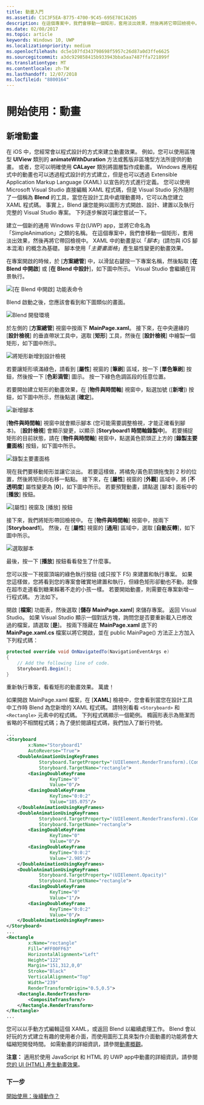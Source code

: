 ```yaml
---
title: 動畫入門
ms.assetid: C1C3F5EA-B775-4700-9C45-695E78C16205
description: 在這個專案中，我們會移動一個矩形，套用淡出效果，然後再將它帶回檢視中。
ms.date: 02/08/2017
ms.topic: article
keywords: Windows 10, UWP
ms.localizationpriority: medium
ms.openlocfilehash: dc5e107fd343798698f5957c26d87a0d3ffe6625
ms.sourcegitcommit: a3dc929858415b933943bba5aa7487ffa721899f
ms.translationtype: MT
ms.contentlocale: zh-TW
ms.lasthandoff: 12/07/2018
ms.locfileid: "8800164"
---
```

# <a name="getting-started-animation"></a>開始使用：動畫


## <a name="adding-animations"></a>新增動畫

在 iOS 中，您經常會以程式設計的方式來建立動畫效果。 例如，您可以使用區塊型 **UIView** 類別的 **animateWithDuration** 方法或舊版非區塊型方法所提供的動畫。 或者，您可以明確使用 **CALayer** 類別將圖層製作成動畫。 Windows 應用程式中的動畫也可以透過程式設計的方式建立，但是也可以透過 Extensible Application Markup Language (XAML) 以宣告的方式進行定義。 您可以使用 Microsoft Visual Studio 直接編輯 XAML 程式碼，但是 Visual Studio 另外隨附了一個稱為 **Blend** 的工具，當您在設計工具中處理動畫時，它可以為您建立 XAML 程式碼。 事實上，Blend 讓您能夠以圖形方式開啟、設計、建置以及執行完整的 Visual Studio 專案。 下列逐步解說可讓您嘗試一下。

建立一個新的通用 Windows 平台(UWP) app，並將它命名為「SimpleAnimation」之類的名稱。 在這個專案中，我們會移動一個矩形，套用淡出效果，然後再將它帶回檢視中。 XAML 中的動畫是以「*腳本*」(請勿與 iOS 腳本混淆) 的概念為基礎。 腳本使用「*主要畫面格*」產生屬性變更的動畫效果。

在專案開啟的時候，於 [**方案總管**] 中，以滑鼠右鍵按一下專案名稱，然後點取 [**在 Blend 中開啟**] 或 [**在 Blend 中設計**]，如下圖中所示。 Visual Studio 會繼續在背景執行。

![[在 Blend 中開啟] 功能表命令](images/ios-to-uwp/vs-open-in-blend.png)

Blend 啟動之後，您應該會看到和下圖類似的畫面。

![Blend 開發環境](images/ios-to-uwp/blend-1.png)

於左側的 [**方案總管**] 視窗中按兩下 **MainPage.xaml**。 接下來，在中央邊緣的 [**設計檢視**] 的垂直帶狀工具中，選取 [**矩形**] 工具，然後在 [**設計檢視**] 中繪製一個矩形，如下圖中所示。

![將矩形新增到設計檢視](images/ios-to-uwp/blend-2.png)

若要讓矩形填滿綠色，請看到 [**屬性**] 視窗的 [**筆刷**] 區域，按一下 [**單色筆刷**] 按鈕，然後按一下 [**色彩滴管**] 圖示。 按一下綠色色調區段的任意位置。

若要開始建立矩形的動畫效果，在 [**物件與時間軸**] 視窗中，點選加號 ([**新增**]) 按鈕，如下圖中所示，然後點選 [**確定**]。

![新增腳本](images/ios-to-uwp/blend-3.png)

[**物件與時間軸**] 視窗中就會顯示腳本 (您可能需要調整檢視，才能正確看到腳本)。 [**設計檢視**] 會顯示變更，以顯示 [**Storyboard1 時間軸錄製中**]。 若要捕捉矩形的目前狀態，請在 [**物件與時間軸**] 視窗中，點選黃色箭頭正上方的 [**錄製主要畫面格**] 按鈕，如下圖中所示。

![錄製主要畫面格](images/ios-to-uwp/blend-4.png)

現在我們要移動矩形並讓它淡出。 若要這樣做，將橘免/黃色箭頭拖曳到 2 秒的位置，然後將矩形向右移一點點。 接下來，在 [**屬性**] 視窗的 [**外觀**] 區域中，將 [**不透明度**] 屬性變更為 [**0**]，如下圖中所示。 若要預覽動畫，請點選 [腳本] 面板中的 [**播放**] 按鈕。

![[屬性] 視窗及 [播放] 按鈕](images/ios-to-uwp/blend-5.png)

接下來，我們將矩形帶回檢視中。 在 [**物件與時間軸**] 視窗中，按兩下 [**Storyboard1**]。 然後，在 [**屬性**] 視窗的 [**通用**] 區域中，選取 [**自動反轉**]，如下圖中所示。

![選取腳本](images/ios-to-uwp/blend-6.png)

最後，按一下 [**播放**] 按鈕看看發生了什麼事。

您可以按一下視窗頂端的綠色執行按鈕 (或只按下 F5) 來建置和執行專案。 如果您這樣做，您將看到您的專案會確實地建置和執行，但綠色矩形卻動也不動，就像在超市走道看到糖果賴著不走的小孩一樣。 若要開始動畫，則需要在專案新增一行程式碼。 方法如下。

開啟 [**檔案**] 功能表，然後選取 [**儲存 MainPage.xaml**] 來儲存專案。 返回 Visual Studio。 如果 Visual Studio 顯示一個對話方塊，詢問您是否要重新載入已修改過的檔案，請選取 [**是**]。 按兩下隱藏在 **MainPage.xaml** 底下的 **MainPage.xaml.cs** 檔案以將它開啟，並在 public MainPage() 方法正上方加入下列程式碼：

```csharp
protected override void OnNavigatedTo(NavigationEventArgs e)
{
    // Add the following line of code.
    Storyboard1.Begin();
}
```

重新執行專案，看看矩形的動畫效果。 萬歲！

如果開啟 MainPage.xaml 檔案，在 [**XAML**] 檢視中，您會看到當您在設計工具中工作時 Blend 為您新增的 XAML 程式碼。 請特別看看 `<Storyboard>` 和 `<Rectangle>` 元素中的程式碼。 下列程式碼顯示一個範例。 橢圓形表示為簡潔而省略的不相關程式碼；為了便於閱讀程式碼，我們加入了斷行符號。

```xml
...
<Storyboard 
        x:Name="Storyboard1" 
        AutoReverse="True">
    <DoubleAnimationUsingKeyFrames 
            Storyboard.TargetProperty="(UIElement.RenderTransform).(CompositeTransform.TranslateX)"
            Storyboard.TargetName="rectangle">
        <EasingDoubleKeyFrame 
                KeyTime="0" 
                Value="0"/>
        <EasingDoubleKeyFrame 
                KeyTime="0:0:2" 
                Value="185.075"/>
    </DoubleAnimationUsingKeyFrames>
    <DoubleAnimationUsingKeyFrames 
            Storyboard.TargetProperty="(UIElement.RenderTransform).(CompositeTransform.TranslateY)" 
            Storyboard.TargetName="rectangle">
        <EasingDoubleKeyFrame 
                KeyTime="0" 
                Value="0"/>
        <EasingDoubleKeyFrame 
                KeyTime="0:0:2" 
                Value="2.985"/>
    </DoubleAnimationUsingKeyFrames>
    <DoubleAnimationUsingKeyFrames 
            Storyboard.TargetProperty="(UIElement.Opacity)" 
            Storyboard.TargetName="rectangle">
        <EasingDoubleKeyFrame 
                KeyTime="0" 
                Value="1"/>
        <EasingDoubleKeyFrame 
                KeyTime="0:0:2"
                Value="0"/>
    </DoubleAnimationUsingKeyFrames>
</Storyboard>
...
<Rectangle 
        x:Name="rectangle" 
        Fill="#FF00FF63" 
        HorizontalAlignment="Left" 
        Height="122" 
        Margin="151,312,0,0" 
        Stroke="Black" 
        VerticalAlignment="Top" 
        Width="239" 
        RenderTransformOrigin="0.5,0.5">
    <Rectangle.RenderTransform>
        <CompositeTransform/>
    </Rectangle.RenderTransform>
</Rectangle>
...
```

您可以以手動方式編輯這個 XAML，或返回 Blend 以繼續處理工作。 Blend 會以好玩的方式建立有趣的使用者介面，而使用圖形工具來製作介面動畫的功能將會大幅縮短開發時間。 如需動畫的詳細資訊，請參閱[動畫概觀](https://msdn.microsoft.com/library/windows/apps/mt187350)。

**注意：** 適用於<span class="legacy-term">使用 JavaScript 和 HTML 的 UWP app</span>中動畫的詳細資訊，請參閱[您的 UI (HTML) 產生動畫效果](https://msdn.microsoft.com/library/windows/apps/hh465165)。

### <a name="next-step"></a>下一步

[開始使用：後續動作？](getting-started-what-next.md)
